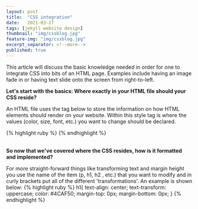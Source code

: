 ```yaml
---
layout: post
title:  "CSS integration"
date:   2021-03-27
tags: [jekyll website design]
thumbnail: "img/cssblog.jpg"
feature-img: "img/cssblog.jpg"
excerpt_separator: <!--more-->
published: true
---
```


This article will discuss the basic knowledge needed in order for one to integrate CSS into bits of an HTML page. Examples include having an image fade in or having text slide onto the screen from right-to-left.

<b>Let's start with the basics: Where exactly in your HTML file should your CSS reside?</b>

An HTML file uses the tag below to store the information on how HTML
 elements should render on your website. Within this style tag is where the values (color, size, font, etc.) you want
  to change should be declared.

{% highlight ruby %} <style> here is where you would add any CSS code </style> {% endhighlight %}

<br>
<b> So now that we've covered where the CSS resides, how is it formatted and implemented? </b>

For more straight-forward things like transforming text and margin height you use the name of the item (p, h1, h2
, etc.) that you want to modify and in curly brackets put all of the different 'transformations'. An example is shown
 below:
 {% highlight ruby %}
  h1{
   text-align: center;
   text-transform: uppercase;
   color: #4CAF50;
    margin-top: 0px;
    margin-bottom: 0px;
 }
 {% endhighlight %}

